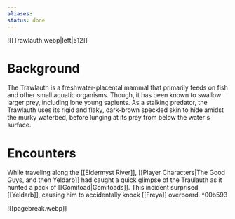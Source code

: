 ```yaml
---
aliases: 
status: done
---
```


![[Trawlauth.webp|left|512]]

# Background
The Trawlauth is a freshwater-placental mammal that primarily feeds on fish and other small aquatic organisms. Though, it has been known to swallow larger prey, including lone young sapients. As a stalking predator, the Trawlauth uses its rigid and flaky, dark-brown speckled skin to hide amidst the murky waterbed, before lunging at its prey from below the water's surface.
# Encounters
While traveling along the [[Eldermyst River]], [[Player Characters|The Good Guys, and then Yeldarb]] had caught a quick glimpse of the Traulauth as it hunted a pack of [[Gomitoad|Gomitoads]]. This incident surprised [[Yeldarb]], causing him to accidentally knock [[Freya]] overboard.
^00b593

![[pagebreak.webp]]